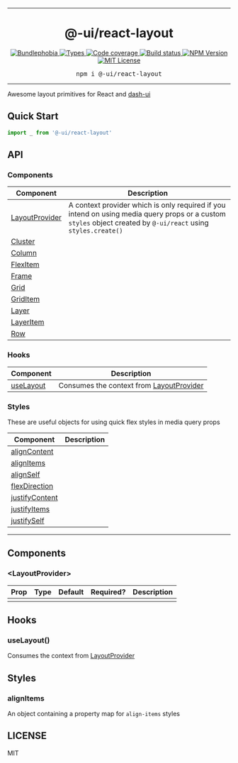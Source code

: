 <hr>
<div align="center">
  <h1 align="center">
    @-ui/react-layout
  </h1>
</div>

<p align="center">
  <a href="https://bundlephobia.com/result?p=@-ui/react-layout">
    <img alt="Bundlephobia" src="https://img.shields.io/bundlephobia/minzip/@-ui/react-layout?style=for-the-badge&labelColor=24292e">
  </a>
  <a aria-label="Types" href="https://www.npmjs.com/package/@-ui/react-layout">
    <img alt="Types" src="https://img.shields.io/npm/types/@-ui/react-layout?style=for-the-badge&labelColor=24292e">
  </a>
  <a aria-label="Code coverage report" href="https://codecov.io/gh/dash-ui/react-layout">
    <img alt="Code coverage" src="https://img.shields.io/codecov/c/gh/dash-ui/react-layout?style=for-the-badge&labelColor=24292e">
  </a>
  <a aria-label="Build status" href="https://travis-ci.com/dash-ui/react-layout">
    <img alt="Build status" src="https://img.shields.io/travis/com/dash-ui/react-layout?style=for-the-badge&labelColor=24292e">
  </a>
  <a aria-label="NPM version" href="https://www.npmjs.com/package/@-ui/react-layout">
    <img alt="NPM Version" src="https://img.shields.io/npm/v/@-ui/react-layout?style=for-the-badge&labelColor=24292e">
  </a>
  <a aria-label="License" href="https://jaredlunde.mit-license.org/">
    <img alt="MIT License" src="https://img.shields.io/npm/l/@-ui/react-layout?style=for-the-badge&labelColor=24292e">
  </a>
</p>

<pre align="center">npm i @-ui/react-layout</pre>
<hr>

Awesome layout primitives for React and [dash-ui](https://github.com/dash-ui)

## Quick Start

```jsx harmony
import _ from '@-ui/react-layout'
```

## API

### Components

| Component                         | Description                                                                                                                                                    |
| --------------------------------- | -------------------------------------------------------------------------------------------------------------------------------------------------------------- |
| [LayoutProvider](#layoutprovider) | A context provider which is only required if you intend on using media query props or a custom `styles` object created by `@-ui/react` using `styles.create()` |
| [Cluster](#cluster)               |                                                                                                                                                                |
| [Column](#column)                 |                                                                                                                                                                |
| [FlexItem](#flexitem)             |                                                                                                                                                                |
| [Frame](#frame)                   |                                                                                                                                                                |
| [Grid](#grid)                     |                                                                                                                                                                |
| [GridItem](#griditem)             |                                                                                                                                                                |
| [Layer](#layer)                   |                                                                                                                                                                |
| [LayerItem](#layeritem)           |                                                                                                                                                                |
| [Row](#row)                       |                                                                                                                                                                |

### Hooks

| Component               | Description                                                 |
| ----------------------- | ----------------------------------------------------------- |
| [useLayout](#uselayout) | Consumes the context from [LayoutProvider](#layoutprovider) |

### Styles

These are useful objects for using quick flex styles in media query props

| Component                         | Description |
| --------------------------------- | ----------- |
| [alignContent](#aligncontent)     |             |
| [alignItems](#alignitems)         |             |
| [alignSelf](#alignself)           |             |
| [flexDirection](#flexdirection)   |             |
| [justifyContent](#justifycontent) |             |
| [justifyItems](#justifyitems)     |             |
| [justifySelf](#justifyself)       |             |

---

## Components

### &lt;LayoutProvider&gt;

| Prop | Type | Default | Required? | Description |
| ---- | ---- | ------- | --------- | ----------- |
|      |      |         |           |             |

## Hooks

### useLayout()

Consumes the context from [LayoutProvider](#layoutprovider)

## Styles

### alignItems

An object containing a property map for `align-items` styles

## LICENSE

MIT
